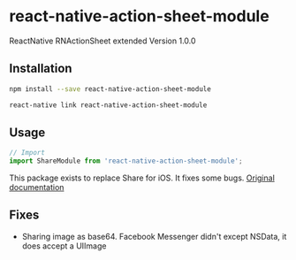 # react-native-action-sheet-module
ReactNative RNActionSheet extended
Version 1.0.0

## Installation

```bash
npm install --save react-native-action-sheet-module
```
```bash
react-native link react-native-action-sheet-module
```

## Usage
```js
// Import
import ShareModule from 'react-native-action-sheet-module';
```

This package exists to replace Share for iOS. It fixes some bugs.
[Original documentation](https://facebook.github.io/react-native/docs/share.html)

## Fixes
- Sharing image as base64. Facebook Messenger didn't except NSData, it does accept a UIImage
